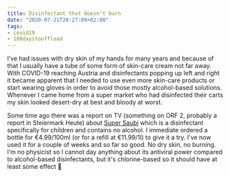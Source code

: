 ```yaml
---
title: Disinfectant that doesn't burn
date: "2020-07-21T20:27:09+02:00"
tags:
- covid19
- 100daystooffload
---
```


I’ve had issues with dry skin of my hands for many years and because of that I usually have a tube of some form of skin-care cream not far away. With COVID-19 reaching Austria and disinfectants popping up left and right it became apparent that I needed to use even more skin-care products or start wearing gloves in order to avoid those mostly alcohol-based solutions. Whenever I came home from a super market who had disinfected their carts my skin looked desert-dry at best and bloody at worst.

Some time ago there was a report on TV (something on ORF 2, probably a report in Steiermark Heute) about [Super Saubi](https://www.supersaubi.com/) which is a disinfectant specifically for children and contains no alcohol. I immediate ordered a bottle for €4.99/100ml (or for a refill at €11.99/1l) to give it a try. I've now used it for a couple of weeks and so far so good. No dry skin, no burning. I‘m no physicist so I cannot day anything about its antiviral power compared to alcohol-based disinfectants, but it's chlorine-based so it should have at least some effect 🙂
